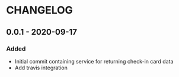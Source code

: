 # CHANGELOG

## 0.0.1 - 2020-09-17
### Added
- Initial commit containing service for returning check-in card data
- Add travis integration
